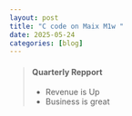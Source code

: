 ```yaml
---
layout: post
title: "C code on Maix M1w "
date: 2025-05-24
categories: [blog]
---
```

>#### Quarterly Repport
> - Revenue is Up
> - Business is great

